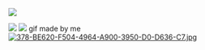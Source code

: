 ![](https://komarev.com/ghpvc/?username=connieboolynski&abbreviated=true)

![](https://i.ibb.co/ZdG46Gj/image-2024-12-06-112614204.png)
![](https://img1.picmix.com/output/pic/normal/3/3/9/8/12228933_96f0c.gif) gif made by me
[![378-BE620-F504-4964-A900-3950-D0-D636-C7.jpg](https://i.postimg.cc/8CrhPdCH/378-BE620-F504-4964-A900-3950-D0-D636-C7.jpg)](https://postimg.cc/3yYytvm4)

